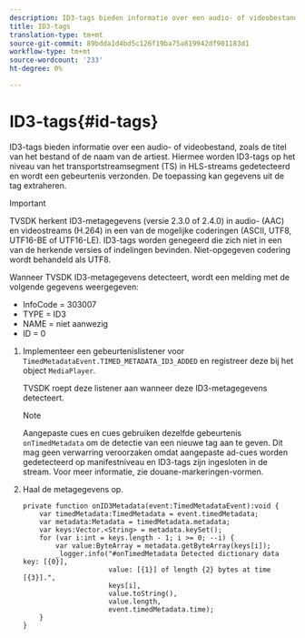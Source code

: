 ```yaml
---
description: ID3-tags bieden informatie over een audio- of videobestand, zoals de titel van het bestand of de naam van de artiest. Hiermee worden ID3-tags op het niveau van het transportstreamsegment (TS) in HLS-streams gedetecteerd en wordt een gebeurtenis verzonden. De toepassing kan gegevens uit de tag extraheren.
title: ID3-tags
translation-type: tm+mt
source-git-commit: 89bdda1d4bd5c126f19ba75a819942df901183d1
workflow-type: tm+mt
source-wordcount: '233'
ht-degree: 0%

---
```



# ID3-tags{#id-tags}

ID3-tags bieden informatie over een audio- of videobestand, zoals de titel van het bestand of de naam van de artiest. Hiermee worden ID3-tags op het niveau van het transportstreamsegment (TS) in HLS-streams gedetecteerd en wordt een gebeurtenis verzonden. De toepassing kan gegevens uit de tag extraheren.

>[!IMPORTANT]
>
>TVSDK herkent ID3-metagegevens (versie 2.3.0 of 2.4.0) in audio- (AAC) en videostreams (H.264) in een van de mogelijke coderingen (ASCII, UTF8, UTF16-BE of UTF16-LE). ID3-tags worden genegeerd die zich niet in een van de herkende versies of indelingen bevinden. Niet-opgegeven codering wordt behandeld als UTF8.

Wanneer TVSDK ID3-metagegevens detecteert, wordt een melding met de volgende gegevens weergegeven:

* InfoCode = 303007
* TYPE = ID3
* NAME = niet aanwezig
* ID = 0

1. Implementeer een gebeurtenislistener voor `TimedMetadataEvent.TIMED_METADATA_ID3_ADDED` en registreer deze bij het object `MediaPlayer`.

   TVSDK roept deze listener aan wanneer deze ID3-metagegevens detecteert.

   >[!NOTE]
   >
   >Aangepaste cues en cues gebruiken dezelfde gebeurtenis `onTimedMetadata` om de detectie van een nieuwe tag aan te geven. Dit mag geen verwarring veroorzaken omdat aangepaste ad-cues worden gedetecteerd op manifestniveau en ID3-tags zijn ingesloten in de stream. Voor meer informatie, zie douane-markeringen-vormen.

1. Haal de metagegevens op.

   ```
   private function onID3Metadata(event:TimedMetadataEvent):void { 
       var timedMetadata:TimedMetadata = event.timedMetadata; 
       var metadata:Metadata = timedMetadata.metadata; 
       var keys:Vector.<String> = metadata.keySet(); 
       for (var i:int = keys.length - 1; i >= 0; --i) { 
           var value:ByteArray = metadata.getByteArray(keys[i]); 
           _logger.info("#onTimedMetadata Detected dictionary data key: [{0}],  
                        value: [{1}] of length {2} bytes at time [{3}].",  
                        keys[i],  
                        value.toString(),  
                        value.length,  
                        event.timedMetadata.time); 
       } 
   } 
   ```

